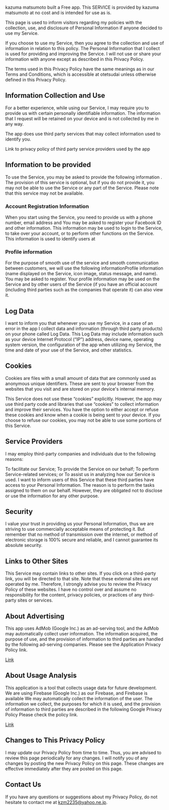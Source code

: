 kazuma matsumoto built a Free app. This SERVICE is provided by kazuma matsumoto at no cost and is intended for use as is.

This page is used to inform visitors regarding my policies with the collection, use, and disclosure of Personal Information if anyone decided to use my Service.

If you choose to use my Service, then you agree to the collection and use of information in relation to this policy. The Personal Information that I collect is used for providing and improving the Service. I will not use or share your information with anyone except as described in this Privacy Policy.

The terms used in this Privacy Policy have the same meanings as in our Terms and Conditions, which is accessible at otetsudai unless otherwise defined in this Privacy Policy.

## Information Collection and Use

For a better experience, while using our Service, I may require you to provide us with certain personally identifiable information. The information that I request will be retained on your device and is not collected by me in any way.

The app does use third party services that may collect information used to identify you.

Link to privacy policy of third party service providers used by the app

## Information to be provided
To use the Service, you may be asked to provide the following information . The provision of this service is optional, but if you do not provide it, you may not be able to use the Service or any part of the Service. Please note that this service may not be available.

### Account Registration Information
When you start using the Service, you need to provide us with a phone number, email address and You may be asked to register your Facebook ID and other information. This information may be used to login to the Service, to take over your account, or to perform other functions on the Service. This information is used to identify users at

### Profile information
For the purpose of smooth use of the service and smooth communication between customers, we will use the following informationProfile information (name displayed on the Service, icon image, status message, and name). You may be asked to register. Your profile information may be used on the Service and by other users of the Service (if you have an official account (including third parties such as the companies that operate it) can also view it.


## Log Data

I want to inform you that whenever you use my Service, in a case of an error in the app I collect data and information (through third party products) on your phone called Log Data. This Log Data may include information such as your device Internet Protocol (“IP”) address, device name, operating system version, the configuration of the app when utilizing my Service, the time and date of your use of the Service, and other statistics.

## Cookies

Cookies are files with a small amount of data that are commonly used as anonymous unique identifiers. These are sent to your browser from the websites that you visit and are stored on your device's internal memory.

This Service does not use these “cookies” explicitly. However, the app may use third party code and libraries that use “cookies” to collect information and improve their services. You have the option to either accept or refuse these cookies and know when a cookie is being sent to your device. If you choose to refuse our cookies, you may not be able to use some portions of this Service.

## Service Providers

I may employ third-party companies and individuals due to the following reasons:

To facilitate our Service;
To provide the Service on our behalf;
To perform Service-related services; or
To assist us in analyzing how our Service is used.
I want to inform users of this Service that these third parties have access to your Personal Information. The reason is to perform the tasks assigned to them on our behalf. However, they are obligated not to disclose or use the information for any other purpose.

## Security

I value your trust in providing us your Personal Information, thus we are striving to use commercially acceptable means of protecting it. But remember that no method of transmission over the internet, or method of electronic storage is 100% secure and reliable, and I cannot guarantee its absolute security.

## Links to Other Sites

This Service may contain links to other sites. If you click on a third-party link, you will be directed to that site. Note that these external sites are not operated by me. Therefore, I strongly advise you to review the Privacy Policy of these websites. I have no control over and assume no responsibility for the content, privacy policies, or practices of any third-party sites or services.

## About Advertising
This app uses AdMob (Google Inc.) as an ad-serving tool, and the AdMob may automatically collect user information. The information acquired, the purpose of use, and the provision of information to third parties are handled by the following ad-serving companies. Please see the Application Privacy Policy link.

[Link](https://policies.google.com/technologies/ads?hl=en)

## About Usage Analysis
This application is a tool that collects usage data for future development. We are using Firebase (Google Inc.) as our Firebase, and Firebase is available We may automatically collect the information of the user. The information we collect, the purposes for which it is used, and the provision of information to third parties are described in the following Google Privacy Policy Please check the policy link.

[Link](https://policies.google.com/privacy?hl=en)

## Changes to This Privacy Policy

I may update our Privacy Policy from time to time. Thus, you are advised to review this page periodically for any changes. I will notify you of any changes by posting the new Privacy Policy on this page. These changes are effective immediately after they are posted on this page.

## Contact Us

If you have any questions or suggestions about my Privacy Policy, do not hesitate to contact me at kzm2235@yahoo.ne.jp.
